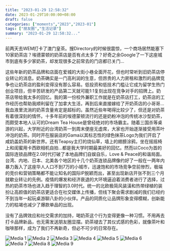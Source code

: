```yaml
---
title: "2023-01-29 12:58:32"
date: 2023-01-29T10:00:00+08:00
draft: false
categories: ["moments","2023","2023-01"]
tags: ["朋友圈","生活记录"]
summary: "2023-01-29 12:58:32..."
---
```


前两天去WEM打卡了澳门皇茶。搜Directory的时候很震惊，一个商场居然能塞下10家奶茶店？埃德蒙顿的奶茶店是否有点太多了？好奇之余Google了一下这座城市到底有多少家奶茶，却发现很多之前常去的门店都已关门…

这些年新的奶茶品牌和店面在爱城的大街小巷全面开花，但也时常听到旧奶茶店停业转让的消息。奶茶确实是一门高利润的生意，但昂贵的人力房租和激烈的品牌竞争也让奶茶店的盈利变得没有那么容易。低投资和低技术门槛让它成为留学生热门创业项目，但辛苦研发的产品第二天就可能1:1复刻出现在竞争对手的招牌上。
​
​奶茶店带给我太多的回忆。我的第一份校外兼职工作就是在奶茶店打工，奶茶店的工作经历也帮助我顺利留在了加拿大生活，再到后来直接嫁给了开奶茶店的小哥哥…我血液里流淌的奶茶含量肯定是超标的。虽然近些年喝得比较少了，但还是对奶茶有着很深刻的情怀。
​
十多年前的埃德蒙顿流行的还是奶粉冲泡的传统冰沙型奶茶，而颇受本地人认可的Dream Tea House是曾经绝对的市场霸主。随着三国杀等桌游的兴起，大学附近的台湾奶茶一到周末便座无虚席，大家也开始逐渐接受用茶叶冲泡的奶茶。同时开在服装店的Gama以其标志性的绿色抹茶Logo为我们开启了咸奶盖奶茶的新世界。还有Teapsy主打的烧仙草，墙上的翅膀涂鸦，坐在摇摇椅上和闺蜜用卡西欧相机自拍…都是我大学时期最美好的回忆。
​
然而以Coco为首的国际连锁品牌在2.0时代打破了本地品牌们自娱自乐，Love & Peace的和谐局面。台湾、内地、日本、北美各个地区的十几个奶茶连锁品牌像约好了一般在一两年内暴力轰入了这座华人人口不到7万的小城市，迅速饱和的市场竞争空前惨烈，极端的竞价和营销策略都不能让知名的国际IP脱颖而出，甚至出现新店开张不到三个月就歇业转让的先例。
​
​疫情的爆发和经济衰退的大环境逼迫着消费者进行了选择，过热的奶茶市场也进入趋于理智的3.0时代。统一的北欧极简风装潢和热带绿植的装扮让高颜值的奶茶店更适合在社交媒体上传播，但线下聚会需求剧减的我们已经约不到当年一起玩桌游聊八卦的小伙伴。产品的同质化让品牌形象变得模糊，创新能力的枯竭也减少了爆款单品的出现。

没有了品牌效应和社交需求的加持，喝奶茶这个行为变得更像一种习惯。不用再去打卡品牌新品，也无需发送朋友圈显摆。奶茶褪去了其仪式感的色彩，就像茶叶和咖啡那样，成为了我们不再新奇，但必不可少的日常存在。

![Media 1](/Moments/photos/2023-01-29/202301291258320.jpg)
![Media 2](/Moments/photos/2023-01-29/202301291258321.jpg)
![Media 3](/Moments/photos/2023-01-29/202301291258322.jpg)
![Media 4](/Moments/photos/2023-01-29/202301291258323.jpg)
![Media 5](/Moments/photos/2023-01-29/202301291258324.jpg)
![Media 6](/Moments/photos/2023-01-29/202301291258325.jpg)
![Media 7](/Moments/photos/2023-01-29/202301291258326.jpg)
![Media 8](/Moments/photos/2023-01-29/202301291258327.jpg)
![Media 9](/Moments/photos/2023-01-29/202301291258328.jpg)

